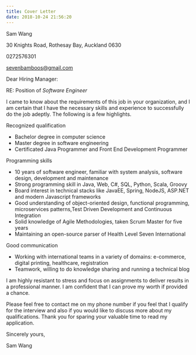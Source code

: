 ```yaml
---
title: Cover Letter
date: 2018-10-24 21:56:20
---
```


Sam Wang

30 Knights Road, Rothesay Bay, Auckland 0630

0272576301

sevenbamboos@gmail.com

Dear Hiring Manager:

RE: Position of *Software Engineer*

I came to know about the requirements of this job in your organization, and I am certain that I have the necessary skills and experience to successfully do the job adeptly. The following is a few highlights.
 
Recognized qualification
* Bachelor degree in computer science
* Master degree in software engineering
* Certificated Java Programmer and Front End Development Programmer

Programming skills
* 10 years of software engineer, familiar with system analysis, software design, development and maintenance
* Strong programming skill in Java, Web, C#, SQL, Python, Scala, Groovy
* Board interest in technical stacks like JavaEE, Spring, NodeJS, ASP.NET and modern Javascript frameworks
* Good understanding of object-oriented design, functional programming, microservices patterns,Test Driven Development and Continuous Integration
* Solid knowledge of Agile Methodologies, taken Scrum Master for five years
* Maintaining an open-source parser of Health Level Seven International

Good communication
* Working with international teams in a variety of domains: e-commerce, digital printing, healthcare, registration
* Teamwork, willing to do knowledge sharing and running a technical blog

I am highly resistant to stress and focus on assignments to deliver results in a professional manner. I am confident that I can prove my worth if provided a chance.

Please feel free to contact me on my phone number if you feel that I qualify for the interview and also if you would like to discuss more about my qualifications. Thank you for sparing your valuable time to read my application. 

Sincerely yours,

Sam Wang
